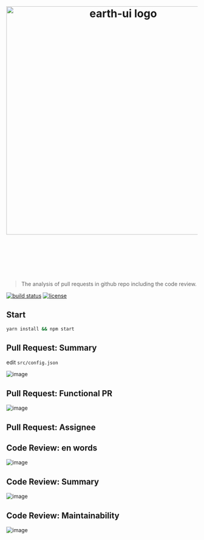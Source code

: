<h1 align="center">
    <br>
    <br>
    <br>
    <img width="600" src="https://user-images.githubusercontent.com/12554487/53928151-10bb7880-40c4-11e9-8347-e6373348d927.png" alt="earth-ui logo">
    <br>
    <br>
    <br>
    <br>
</h1>

> The analysis of pull requests in github repo including the code review.

[![build status][travis-image]][travis-url]
[![license][license-image]][license-url]

## Start

```bash
yarn install && npm start
```

## Pull Request: Summary

edit `src/config.json`

![image](https://user-images.githubusercontent.com/12554487/53710631-3739a380-3e79-11e9-8ec4-e5aa67258f4c.png)

## Pull Request: Functional PR

![image](https://user-images.githubusercontent.com/12554487/53710781-d2327d80-3e79-11e9-9794-e8586147899c.png)

## Pull Request: Assignee


## Code Review: en words

![image](https://user-images.githubusercontent.com/12554487/53710843-29385280-3e7a-11e9-8233-3c066d2531dc.png)

## Code Review: Summary

![image](https://user-images.githubusercontent.com/12554487/53710851-31908d80-3e7a-11e9-9874-caa37713d786.png)

## Code Review: Maintainability

![image](https://user-images.githubusercontent.com/12554487/53710904-6997d080-3e7a-11e9-97e9-265fdf444524.png)

[travis-url]: https://travis-ci.org/muwenzi/github-pr-analysis
[travis-image]: https://img.shields.io/travis/muwenzi/github-pr-analysis/master.svg?style=flat-square
[license-url]: https://github.com/muwenzi/github-pr-analysis/blob/master/LICENSE
[license-image]: https://img.shields.io/github/license/muwenzi/github-pr-analysis.svg?style=flat-square

